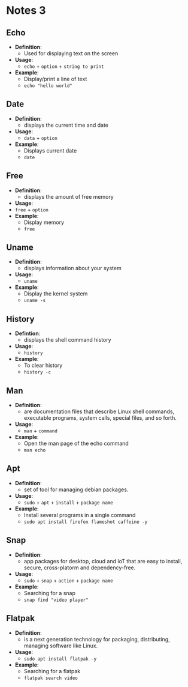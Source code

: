# Notes 3

## Echo
* **Definition**: 
  * Used for displaying text on the screen
* **Usage**: 
  * `echo` + `option` + `string to print`
* **Example**: 
  * Display/print a line of text
  * `echo "hello world"`
## Date
* **Definition**: 
  * displays the current time and date 
* **Usage**: 
  * `data` + `option`
* **Example**: 
  * Displays current date
  * `date`
## Free
* **Definition**: 
  * displays the amount of free memory
*   **Usage**: 
  * `free` + `option`
* **Example**: 
  * Display memory
  * `free`
## Uname
* **Definition**: 
  * displays information about your system 
* **Usage**: 
  * `uname`
* **Example**:
  * Display the kernel system
  * `uname -s`
## History
* **Defintion**: 
  * displays the shell command history
* **Usage**: 
  * `history` 
* **Example**: 
  * To clear history 
  * `history -c`
## Man
* **Definition**: 
  * are documentation files that describe Linux shell commands, executable programs, system calls, special files, and so forth.
* **Usage**: 
  * `man` + `command`
* **Example**: 
  * Open the man page of the echo command
  * `man echo`
## Apt
* **Definition**: 
  * set of tool for managing debian packages.
* **Usage**: 
  * `sudo` + `apt` + `install` + `package name`
* **Example**: 
  * Install several programs in a single command
  * `sudo apt install firefox flameshot caffeine -y`
## Snap
* **Definition**: 
  * app packages for desktop, cloud and loT that are easy to install, secure, cross-platorm and dependency-free.
* **Usage**:
  * `sudo` + `snap` + `action` + `package name`
* **Example**:
  * Searching for a snap
  * `snap find "video player"`
## Flatpak
* **Definition**: 
  * is a next generation technology for packaging, distributing, managing software like Linux.
* **Usage**:
  * `sudo apt install flatpak -y`
* **Example**: 
  *  Searching for a flatpak 
  * `flatpak search video`